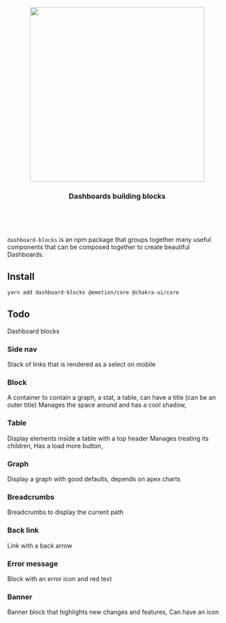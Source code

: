 <div align='center'>
  <br/>
    <br/>
    <img src='https://landing-blocks.now.sh/logo_black.svg' width='400px' />
    <br/>
    <h3>Dashboards building blocks</h3>
    <!-- <a href='https://dashboard-blocks.now.sh#demos'>See some landing pages built with <code>dashboard-blocks</code></a> -->
    <br/>
    <br/>
    <br/>
</div>

`dashboard-blocks` is an npm package that groups together many useful components that can be composed together to create beautiful Dashboards.

## Install

```sh
yarn add dashboard-blocks @emotion/core @chakra-ui/core
```

## Todo

Dashboard blocks

### Side nav

Stack of links that is rendered as a select on mobile

### Block

A container to contain a graph, a stat, a table, can have a title (can be an outer title)
Manages the space around and has a cool shadow,

### Table

Display elements inside a table with a top header
Manages treating its children,
Has a load more button,

### Graph

Display a graph with good defaults, depends on apex charts

### Breadcrumbs

Breadcrumbs to display the current path

### Back link

Link with a back arrow

### Error message

Block with an error icon and red text

### Banner

Banner block that highlights new changes and features,
Can have an icon
